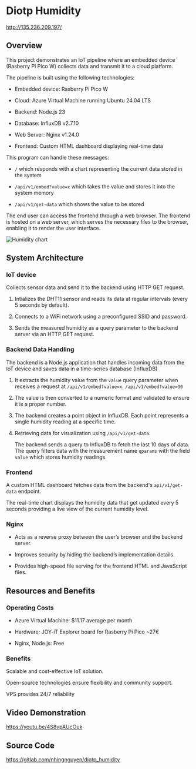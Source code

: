 # Diotp Humidity
http://135.236.209.197/
  
  
  

## Overview

  

This project demonstrates an IoT pipeline where an embedded device (Rasberry Pi Pico W) collects data and transmit it to a cloud platform.

  

The pipeline is built using the following technologies:

  

- Embedded device: Rasberry Pi Pico W

- Cloud: Azure Virtual Machine running Ubuntu 24.04 LTS

- Backend: Node.js 23

- Database: InfluxDB v2.7.10

- Web Server: Nginx v1.24.0

- Frontend: Custom HTML dashboard displaying real-time data

  

This program can handle these messages:

  

-  `/` which responds with a chart representing the current data stored in the system

-  `/api/v1/embed?value=x` which takes the value and stores it into the system memory

-  `/api/v1/get-data` which shows the value to be stored

  

The end user can access the frontend through a web browser. The frontend is hosted on a web server, which serves the necessary files to the browser, enabling it to render the user interface.

![Humidity chart](https://i.imgur.com/IwohHyL.png)

  
  

## System Architecture

  

### IoT device

Collects sensor data and send it to the backend using HTTP GET request.

1. Intializes the DHT11 sensor and reads its data at regular intervals (every 5 seconds by default).

2. Connects to a WiFi network using a preconfigured SSID and password.

3. Sends the measured humidity as a query parameter to the backend server via an HTTP GET request.

### Backend Data Handling

The backend is a Node.js application that handles incoming data from the IoT device and saves data in a time-series database (InfluxDB)

1. It extracts the humidity value from the `value` query parameter when receives a request at `/api/v1/embed?value=x`.
`/api/v1/embed?value=30`

2. The value is then converted to a numeric format and validated to ensure it is a proper number.

3. The backend creates a point object in InfluxDB. Each point represents a single humidity reading at a specific time.
  
4. Retrieving data for visualization using `/api/v1/get-data`.

    The backend sends a query to InfluxDB to fetch the last 10 days of data.
    The query filters data with the measurement name `qparams` with the field `value` which stores humidity readings.

### Frontend

A custom HTML dashboard fetches data from the backend's `api/v1/get-data` endpoint.

The real-time chart displays the humidity data that get updated every 5 seconds providing a live view of the current humidity level.

### Nginx

- Acts as a reverse proxy between the user’s browser and the backend server.

- Improves security by hiding the backend’s implementation details.

- Provides high-speed file serving for the frontend HTML and JavaScript files.

## Resources and Benefits

  

### Operating Costs

  

- Azure Virtual Machine: $11.17 average per month

- Hardware: JOY-iT Explorer board for Rasberry Pi Pico ~27€

- Nginx, Node.js: Free

  

### Benefits

  

Scalable and cost-effective IoT solution.

  

Open-source technologies ensure flexibility and community support.

  

VPS provides 24/7 reliability

  

## Video Demonstration

  

https://youtu.be/4S8vpAUcOuk

  

## Source Code

  

https://gitlab.com/nhingnguyen/diotp_humidity
